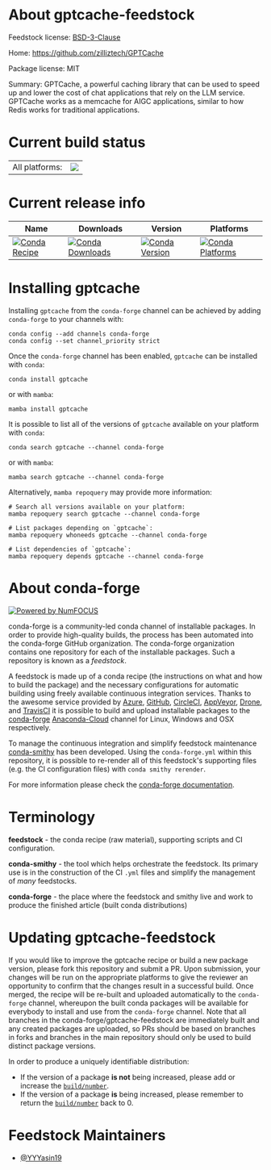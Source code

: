 About gptcache-feedstock
========================

Feedstock license: [BSD-3-Clause](https://github.com/conda-forge/gptcache-feedstock/blob/main/LICENSE.txt)

Home: https://github.com/zilliztech/GPTCache

Package license: MIT

Summary: GPTCache, a powerful caching library that can be used to speed up and lower the cost of chat applications that rely on the LLM service. GPTCache works as a memcache for AIGC applications, similar to how Redis works for traditional applications.

Current build status
====================


<table><tr><td>All platforms:</td>
    <td>
      <a href="https://dev.azure.com/conda-forge/feedstock-builds/_build/latest?definitionId=19229&branchName=main">
        <img src="https://dev.azure.com/conda-forge/feedstock-builds/_apis/build/status/gptcache-feedstock?branchName=main">
      </a>
    </td>
  </tr>
</table>

Current release info
====================

| Name | Downloads | Version | Platforms |
| --- | --- | --- | --- |
| [![Conda Recipe](https://img.shields.io/badge/recipe-gptcache-green.svg)](https://anaconda.org/conda-forge/gptcache) | [![Conda Downloads](https://img.shields.io/conda/dn/conda-forge/gptcache.svg)](https://anaconda.org/conda-forge/gptcache) | [![Conda Version](https://img.shields.io/conda/vn/conda-forge/gptcache.svg)](https://anaconda.org/conda-forge/gptcache) | [![Conda Platforms](https://img.shields.io/conda/pn/conda-forge/gptcache.svg)](https://anaconda.org/conda-forge/gptcache) |

Installing gptcache
===================

Installing `gptcache` from the `conda-forge` channel can be achieved by adding `conda-forge` to your channels with:

```
conda config --add channels conda-forge
conda config --set channel_priority strict
```

Once the `conda-forge` channel has been enabled, `gptcache` can be installed with `conda`:

```
conda install gptcache
```

or with `mamba`:

```
mamba install gptcache
```

It is possible to list all of the versions of `gptcache` available on your platform with `conda`:

```
conda search gptcache --channel conda-forge
```

or with `mamba`:

```
mamba search gptcache --channel conda-forge
```

Alternatively, `mamba repoquery` may provide more information:

```
# Search all versions available on your platform:
mamba repoquery search gptcache --channel conda-forge

# List packages depending on `gptcache`:
mamba repoquery whoneeds gptcache --channel conda-forge

# List dependencies of `gptcache`:
mamba repoquery depends gptcache --channel conda-forge
```


About conda-forge
=================

[![Powered by
NumFOCUS](https://img.shields.io/badge/powered%20by-NumFOCUS-orange.svg?style=flat&colorA=E1523D&colorB=007D8A)](https://numfocus.org)

conda-forge is a community-led conda channel of installable packages.
In order to provide high-quality builds, the process has been automated into the
conda-forge GitHub organization. The conda-forge organization contains one repository
for each of the installable packages. Such a repository is known as a *feedstock*.

A feedstock is made up of a conda recipe (the instructions on what and how to build
the package) and the necessary configurations for automatic building using freely
available continuous integration services. Thanks to the awesome service provided by
[Azure](https://azure.microsoft.com/en-us/services/devops/), [GitHub](https://github.com/),
[CircleCI](https://circleci.com/), [AppVeyor](https://www.appveyor.com/),
[Drone](https://cloud.drone.io/welcome), and [TravisCI](https://travis-ci.com/)
it is possible to build and upload installable packages to the
[conda-forge](https://anaconda.org/conda-forge) [Anaconda-Cloud](https://anaconda.org/)
channel for Linux, Windows and OSX respectively.

To manage the continuous integration and simplify feedstock maintenance
[conda-smithy](https://github.com/conda-forge/conda-smithy) has been developed.
Using the ``conda-forge.yml`` within this repository, it is possible to re-render all of
this feedstock's supporting files (e.g. the CI configuration files) with ``conda smithy rerender``.

For more information please check the [conda-forge documentation](https://conda-forge.org/docs/).

Terminology
===========

**feedstock** - the conda recipe (raw material), supporting scripts and CI configuration.

**conda-smithy** - the tool which helps orchestrate the feedstock.
                   Its primary use is in the construction of the CI ``.yml`` files
                   and simplify the management of *many* feedstocks.

**conda-forge** - the place where the feedstock and smithy live and work to
                  produce the finished article (built conda distributions)


Updating gptcache-feedstock
===========================

If you would like to improve the gptcache recipe or build a new
package version, please fork this repository and submit a PR. Upon submission,
your changes will be run on the appropriate platforms to give the reviewer an
opportunity to confirm that the changes result in a successful build. Once
merged, the recipe will be re-built and uploaded automatically to the
`conda-forge` channel, whereupon the built conda packages will be available for
everybody to install and use from the `conda-forge` channel.
Note that all branches in the conda-forge/gptcache-feedstock are
immediately built and any created packages are uploaded, so PRs should be based
on branches in forks and branches in the main repository should only be used to
build distinct package versions.

In order to produce a uniquely identifiable distribution:
 * If the version of a package **is not** being increased, please add or increase
   the [``build/number``](https://docs.conda.io/projects/conda-build/en/latest/resources/define-metadata.html#build-number-and-string).
 * If the version of a package **is** being increased, please remember to return
   the [``build/number``](https://docs.conda.io/projects/conda-build/en/latest/resources/define-metadata.html#build-number-and-string)
   back to 0.

Feedstock Maintainers
=====================

* [@YYYasin19](https://github.com/YYYasin19/)

